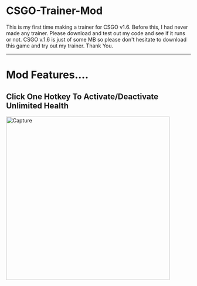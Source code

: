 # CSGO-Trainer-Mod
This is my first time making a trainer for CSGO v1.6. Before this, I had never made any trainer. Please download and test out my code and see if it runs or not. CSGO v.1.6 is just of some MB so please don't hesitate to download this game and try out my trainer. Thank You.


-----------------------------------------------------------------------------------------------------
# Mod Features....
Click One Hotkey To Activate/Deactivate Unlimited Health
-----------------------------------------------------------------------------------------------------
<img width="446" alt="Capture" src="https://user-images.githubusercontent.com/71229713/167253802-a81e9b04-24b8-4efc-b5a9-cda31d219b24.PNG">
